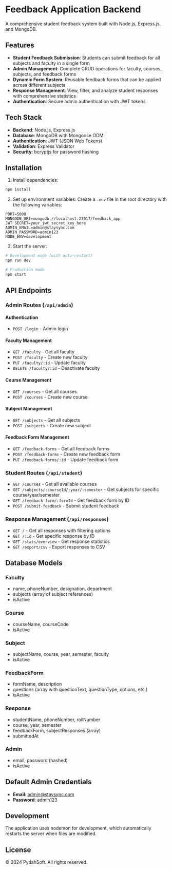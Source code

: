# Feedback Application Backend

A comprehensive student feedback system built with Node.js, Express.js, and MongoDB.

## Features

- **Student Feedback Submission**: Students can submit feedback for all subjects and faculty in a single form
- **Admin Management**: Complete CRUD operations for faculty, courses, subjects, and feedback forms
- **Dynamic Form System**: Reusable feedback forms that can be applied across different subjects
- **Response Management**: View, filter, and analyze student responses with comprehensive statistics
- **Authentication**: Secure admin authentication with JWT tokens

## Tech Stack

- **Backend**: Node.js, Express.js
- **Database**: MongoDB with Mongoose ODM
- **Authentication**: JWT (JSON Web Tokens)
- **Validation**: Express Validator
- **Security**: bcryptjs for password hashing

## Installation

1. Install dependencies:
```bash
npm install
```

2. Set up environment variables:
Create a `.env` file in the root directory with the following variables:
```
PORT=5000
MONGODB_URI=mongodb://localhost:27017/feedback_app
JWT_SECRET=your_jwt_secret_key_here
ADMIN_EMAIL=admin@staysync.com
ADMIN_PASSWORD=admin123
NODE_ENV=development
```

3. Start the server:
```bash
# Development mode (with auto-restart)
npm run dev

# Production mode
npm start
```

## API Endpoints

### Admin Routes (`/api/admin`)

#### Authentication
- `POST /login` - Admin login

#### Faculty Management
- `GET /faculty` - Get all faculty
- `POST /faculty` - Create new faculty
- `PUT /faculty/:id` - Update faculty
- `DELETE /faculty/:id` - Deactivate faculty

#### Course Management
- `GET /courses` - Get all courses
- `POST /courses` - Create new course

#### Subject Management
- `GET /subjects` - Get all subjects
- `POST /subjects` - Create new subject

#### Feedback Form Management
- `GET /feedback-forms` - Get all feedback forms
- `POST /feedback-forms` - Create new feedback form
- `PUT /feedback-forms/:id` - Update feedback form

### Student Routes (`/api/student`)

- `GET /courses` - Get all available courses
- `GET /subjects/:courseId/:year/:semester` - Get subjects for specific course/year/semester
- `GET /feedback-form/:formId` - Get feedback form by ID
- `POST /submit-feedback` - Submit student feedback

### Response Management (`/api/responses`)

- `GET /` - Get all responses with filtering options
- `GET /:id` - Get specific response by ID
- `GET /stats/overview` - Get response statistics
- `GET /export/csv` - Export responses to CSV

## Database Models

### Faculty
- name, phoneNumber, designation, department
- subjects (array of subject references)
- isActive

### Course
- courseName, courseCode
- isActive

### Subject
- subjectName, course, year, semester, faculty
- isActive

### FeedbackForm
- formName, description
- questions (array with questionText, questionType, options, etc.)
- isActive

### Response
- studentName, phoneNumber, rollNumber
- course, year, semester
- feedbackForm, subjectResponses (array)
- submittedAt

### Admin
- email, password (hashed)
- isActive

## Default Admin Credentials

- **Email**: admin@staysync.com
- **Password**: admin123

## Development

The application uses nodemon for development, which automatically restarts the server when files are modified.

## License

© 2024 PydahSoft. All rights reserved.
